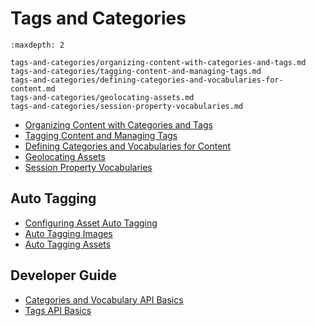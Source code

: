 # Tags and Categories

```{toctree}
:maxdepth: 2

tags-and-categories/organizing-content-with-categories-and-tags.md
tags-and-categories/tagging-content-and-managing-tags.md
tags-and-categories/defining-categories-and-vocabularies-for-content.md
tags-and-categories/geolocating-assets.md
tags-and-categories/session-property-vocabularies.md
```

- [Organizing Content with Categories and Tags](./tags-and-categories/organizing-content-with-categories-and-tags.md)
- [Tagging Content and Managing Tags](./tags-and-categories/tagging-content-and-managing-tags.md)
- [Defining Categories and Vocabularies for Content](./tags-and-categories/defining-categories-and-vocabularies-for-content.md)
- [Geolocating Assets](./tags-and-categories/geolocating-assets.md)
- [Session Property Vocabularies](./tags-and-categories/session-property-vocabularies.md)

## Auto Tagging

- [Configuring Asset Auto Tagging](./tags-and-categories/auto-tagging/configuring-asset-auto-tagging.md)
- [Auto Tagging Images](./tags-and-categories/auto-tagging/auto-tagging-images.md)
- [Auto Tagging Assets](./tags-and-categories/auto-tagging/auto-tagging-assets.md)

## Developer Guide

- [Categories and Vocabulary API Basics](./developer-guide/categories-and-vocabulary-api-basics.md)
- [Tags API Basics](./developer-guide/tags-api-basics.md)
